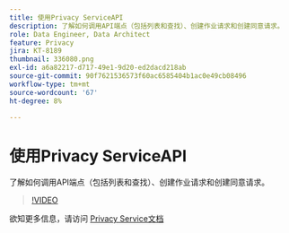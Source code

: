 ```yaml
---
title: 使用Privacy ServiceAPI
description: 了解如何调用API端点（包括列表和查找）、创建作业请求和创建同意请求。
role: Data Engineer, Data Architect
feature: Privacy
jira: KT-8189
thumbnail: 336080.png
exl-id: a6a82217-d717-49e1-9d20-ed2dacd218ab
source-git-commit: 90f7621536573f60ac6585404b1ac0e49cb08496
workflow-type: tm+mt
source-wordcount: '67'
ht-degree: 8%

---
```



# 使用Privacy ServiceAPI

了解如何调用API端点（包括列表和查找）、创建作业请求和创建同意请求。

>[!VIDEO](https://video.tv.adobe.com/v/336080?quality=12&learn=on)

欲知更多信息，请访问 [Privacy Service文档](https://experienceleague.adobe.com/docs/experience-platform/privacy/home.html?lang=zh-Hans)
